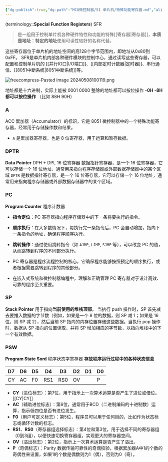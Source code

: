 ```yaml
---
{"dg-publish":true,"dg-path":"MCU微控制器/51 单片机/特殊功能寄存器.md","aliases":["SFR"],"permalink":"/MCU微控制器/51 单片机/特殊功能寄存器/","dgPassFrontmatter":true,"noteIcon":"","created":"2024-05-21T15:20:28.475+08:00","updated":"2024-12-02T14:59:25.664+08:00"}
---
```



(terminology::**Special Function Registers**)  SFR
> 是一组用于控制单片机各种硬件特性和功能的特殊[[寄存器\|寄存器]]，**本质是地址**：**特定的地址**使用可读性较好的名称代替。

这些寄存器位于单片机的地址空间的高128个字节范围内，即地址从0x80到0xFF。
SFR是单片机内部各种硬件模块的控制中心，通过读写这些寄存器，可以配置和控制单片机的 [[并行IO口\|I/O端口]]、[[内部定时计数器\|定时器]]、串行通信、[[8051中断系统\|8051中断系统]]等。

![freecompress-Pasted image 20240508100119.png](/img/user/%E5%8A%9F%E8%83%BD%E6%80%A7%E6%96%87%E4%BB%B6%E5%A4%B9/%E8%BD%BD%E5%85%A5%E7%9A%84%E5%AA%92%E4%BD%93%E8%B5%84%E6%BA%90/freecompress-Pasted%20image%2020240508100119.png)


地址都是十六进制，实际上能被 0001 0000 整除的地址都可以按位操作
**-0H  -8H  都可以按位操作**  （比如 88H 90H）
### A
ACC
累加器（Accumulator）的标识，它是 8051 微控制器中的一个特殊功能寄存器，经常用于存储操作数和结果。
- `A` 是累加器寄存器，也是 8 位寄存器，用于运算和暂存数据。
### DPTR  
**Data Pointer**
DPH + DPL   16 位寄存器
数据指针寄存器，是一个 16 位寄存器，它可以存储一个 16 位地址，通常用来指向程序存储器或外部数据存储器中的某个区域
`DPTR` 是数据指针寄存器，是一个 16 位寄存器，它可以存储一个 16 位地址，通常用来指向程序存储器或外部数据存储器中的某个区域。

### PC 
**Program Counter**     程序计数器
- **指令定位**：PC 寄存器指向程序存储器中的下一条将要执行的指令。
- **顺序执行**：在大多数情况下，每执行完一条指令后，PC 会自动增加，指向下一条指令的地址，确保程序顺序执行。
- **跳转操作**：通过使用跳转指令（如 `AJMP`, `LJMP`, `SJMP` 等），可以改变 PC 的值，从而跳转到程序的不同部分执行。

- PC 寄存器是程序流程控制的核心，它确保程序能够按照预定的顺序执行，或者根据需要跳转到程序的其他部分。
- 在嵌入式系统和微控制器编程中，理解和正确管理 PC 寄存器对于设计高效、可靠的程序至关重要。
### SP
**Stack Pointer**   用于指向**当前使用的堆栈顶部**。
当执行 push 操作时，SP 首先减去要推入数据的字节数（例如，如果是一个 8 位的数据，则 SP 减 1；如果是 16 位，则 SP 减 2），然后当前 SP 指向的内存位置存储这些数据。当执行 pop 操作时，数据从 SP 指向的位置读取，并将 SP 增加相应的字节数，以指向堆栈中的下一个有效数据。
### PSW
**Program State Sord** 程序状态字寄存器
**存放程序运行过程中的各种状态信息**


| D7  | D6  | D5  | D4  | D3  | D2  | D1  | D0     |
| --- | --- | --- | --- | --- | --- | --- | ------ |
| CY  | AC  | F0  | RS1 | RS0 | OV  |     | P      |

- **CY**（进位标志）：第7位，用于指示上一次算术运算是否产生了进位或借位。 [[CY\|CY]]
- **AC**（辅助进位标志）：第6位，通常用于BCD（二进制编码的十进制数）运算，指示低四位是否有进位发生。
- **F0**（用户可定义标志）：第5位，程序员可以用于任何目的，比如作为状态标志或循环计数的标志。
- **RS1**、**RS0**（寄存器组选择标志）：第4位和第3位，用于选择不同的寄存器组（0到3组），以便快速切换寄存器组，实现更大的寄存器空间。
- **OV**（溢出标志）：第2位，指示上一次算术运算是否产生了溢出。
- **P**（奇偶标志）：Parity
	数据传输可靠性的奇偶校验，根据累加器A中1的个数的奇偶性来设置，如果1的个数是偶数则为1（偶），否则为0（奇）。
